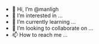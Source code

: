 - 👋 Hi, I’m @manligh
- 👀 I’m interested in ...
- 🌱 I’m currently learning ...
- 💞️ I’m looking to collaborate on ...
- 📫 How to reach me ...

<!---
manligh/manligh is a ✨ special ✨ repository because its `README.md` (this file) appears on your GitHub profile.
You can click the Preview link to take a look at your changes.
--->
